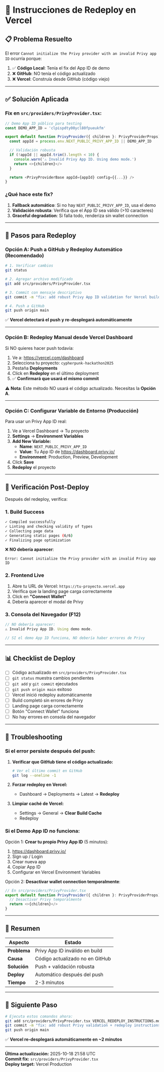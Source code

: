 # 🚀 Instrucciones de Redeploy en Vercel

## 📋 **Problema Resuelto**

El error `Cannot initialize the Privy provider with an invalid Privy app ID` ocurría porque:

1. ✅ **Código Local**: Tenía el fix del App ID de demo
2. ❌ **GitHub**: NO tenía el código actualizado
3. ❌ **Vercel**: Construía desde GitHub (código viejo)

---

## ✅ **Solución Aplicada**

### **Fix en `src/providers/PrivyProvider.tsx`:**

```typescript
// Demo App ID público para testing
const DEMO_APP_ID = 'clpispdty00ycl80fpueukfm'

export default function PrivyProvider({ children }: PrivyProviderProps) {
  const appId = process.env.NEXT_PUBLIC_PRIVY_APP_ID || DEMO_APP_ID

  // Validación robusta
  if (!appId || appId.trim().length < 10) {
    console.warn('⚠️ Invalid Privy App ID. Using demo mode.')
    return <>{children}</>
  }

  return <PrivyProviderBase appId={appId} config={{...}} />
}
```

### **¿Qué hace este fix?**

1. **Fallback automático**: Si no hay `NEXT_PUBLIC_PRIVY_APP_ID`, usa el demo
2. **Validación robusta**: Verifica que el App ID sea válido (>10 caracteres)
3. **Graceful degradation**: Si falla todo, renderiza sin wallet connection

---

## 🔄 **Pasos para Redeploy**

### **Opción A: Push a GitHub y Redeploy Automático (Recomendado)**

```bash
# 1. Verificar cambios
git status

# 2. Agregar archivo modificado
git add src/providers/PrivyProvider.tsx

# 3. Commit con mensaje descriptivo
git commit -m "fix: add robust Privy App ID validation for Vercel build"

# 4. Push a GitHub
git push origin main
```

✅ **Vercel detectará el push y re-desplegará automáticamente**

---

### **Opción B: Redeploy Manual desde Vercel Dashboard**

Si NO quieres hacer push todavía:

1. Ve a: https://vercel.com/dashboard
2. Selecciona tu proyecto: `cypherpunk-hackathon2025`
3. Pestaña **Deployments**
4. Click en **Redeploy** en el último deployment
5. ✅ **Confirmará que usará el mismo commit**

⚠️ **Nota**: Este método NO usará el código actualizado. Necesitas la **Opción A**.

---

### **Opción C: Configurar Variable de Entorno (Producción)**

Para usar un Privy App ID real:

1. Ve a Vercel Dashboard → Tu proyecto
2. **Settings** → **Environment Variables**
3. **Add New Variable:**
   - **Name**: `NEXT_PUBLIC_PRIVY_APP_ID`
   - **Value**: Tu App ID de https://dashboard.privy.io/
   - **Environment**: Production, Preview, Development
4. Click **Save**
5. **Redeploy** el proyecto

---

## 🧪 **Verificación Post-Deploy**

Después del redeploy, verifica:

### **1. Build Success**

```bash
✓ Compiled successfully
✓ Linting and checking validity of types
✓ Collecting page data
✓ Generating static pages (6/6)
✓ Finalizing page optimization
```

❌ **NO debería aparecer**:

```
Error: Cannot initialize the Privy provider with an invalid Privy app ID
```

### **2. Frontend Live**

1. Abre tu URL de Vercel: `https://tu-proyecto.vercel.app`
2. Verifica que la landing page carga correctamente
3. Click en **"Connect Wallet"**
4. Debería aparecer el modal de Privy

### **3. Consola del Navegador (F12)**

```javascript
// NO debería aparecer:
⚠️ Invalid Privy App ID. Using demo mode.

// SI el demo App ID funciona, NO debería haber errores de Privy
```

---

## 📊 **Checklist de Deploy**

- [ ] Código actualizado en `src/providers/PrivyProvider.tsx`
- [ ] `git status` muestra cambios pendientes
- [ ] `git add` y `git commit` ejecutados
- [ ] `git push origin main` exitoso
- [ ] Vercel inició redeploy automáticamente
- [ ] Build completó sin errores de Privy
- [ ] Landing page carga correctamente
- [ ] Botón "Connect Wallet" funciona
- [ ] No hay errores en consola del navegador

---

## 🐛 **Troubleshooting**

### **Si el error persiste después del push:**

1. **Verificar que GitHub tiene el código actualizado:**

   ```bash
   # Ver el último commit en GitHub
   git log --oneline -1
   ```

2. **Forzar redeploy en Vercel:**

   - Dashboard → Deployments → Latest → **Redeploy**

3. **Limpiar caché de Vercel:**
   - Settings → General → **Clear Build Cache**
   - Redeploy

### **Si el Demo App ID no funciona:**

Opción 1: **Crear tu propio Privy App ID** (5 minutos):

1. https://dashboard.privy.io/
2. Sign up / Login
3. Crear nueva app
4. Copiar App ID
5. Configurar en Vercel Environment Variables

Opción 2: **Desactivar wallet connection temporalmente**:

```typescript
// En src/providers/PrivyProvider.tsx
export default function PrivyProvider({ children }: PrivyProviderProps) {
  // Desactivar Privy temporalmente
  return <>{children}</>
}
```

---

## 📝 **Resumen**

| Aspecto      | Estado                          |
| ------------ | ------------------------------- |
| **Problema** | Privy App ID inválido en build  |
| **Causa**    | Código actualizado no en GitHub |
| **Solución** | Push + validación robusta       |
| **Deploy**   | Automático después del push     |
| **Tiempo**   | 2-3 minutos                     |

---

## 🎯 **Siguiente Paso**

```bash
# Ejecuta estos comandos ahora:
git add src/providers/PrivyProvider.tsx VERCEL_REDEPLOY_INSTRUCTIONS.md
git commit -m "fix: add robust Privy validation + redeploy instructions"
git push origin main
```

✅ **Vercel re-desplegará automáticamente en ~2 minutos**

---

**Última actualización:** 2025-10-18 21:58 UTC  
**Commit fix:** `src/providers/PrivyProvider.tsx`  
**Deploy target:** Vercel Production


















